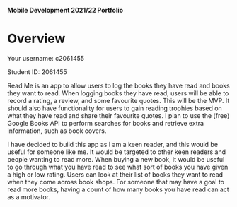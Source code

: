 **Mobile Development 2021/22 Portfolio**
# Overview

Your username: c2061455

Student ID: 2061455

Read Me is an app to allow users to log the books they have read and books they want to read. When logging books they have read, users will be able to record a rating, a review, and some favourite quotes. This will be the MVP. It should also have functionality for users to gain reading trophies based on what they have read and share their favourite quotes. I plan to use the (free) Google Books API to perform searches for books and retrieve extra information, such as book covers.

I have decided to build this app as I am a keen reader, and this would be useful for someone like me. It would be targeted to other keen readers and people wanting to read more. When buying a new book, it would be useful to go through what you have read to see what sort of books you have given a high or low rating. Users can look at their list of books they want to read when they come across book shops. For someone that may have a goal to read more books, having a count of how many books you have read can act as a motivator.



